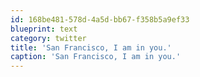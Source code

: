 ```yaml
---
id: 168be481-578d-4a5d-bb67-f358b5a9ef33
blueprint: text
category: twitter
title: 'San Francisco, I am in you.'
caption: 'San Francisco, I am in you.'
---
```

